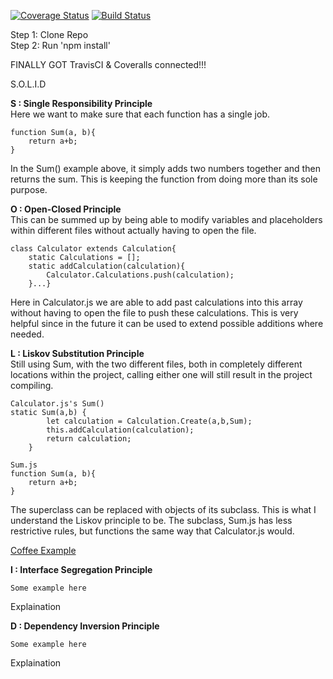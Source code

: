 [![Coverage Status](https://coveralls.io/repos/github/db488/IS219-Calculator/badge.svg)](https://coveralls.io/github/db488/IS219-Calculator)
[![Build Status](https://travis-ci.com/db488/IS219-Calculator.svg?branch=master)](https://travis-ci.com/db488/IS219-Calculator)

Step 1: Clone Repo\
Step 2: Run 'npm install'


FINALLY GOT TravisCI & Coveralls connected!!!

S.O.L.I.D

<b>S : Single Responsibility Principle</b><br>
Here we want to make sure that each function has a single job.  
```
function Sum(a, b){
    return a+b;
}
```
In the Sum() example above, it simply adds two numbers together and then returns the sum.  This is keeping the function from doing more than its sole purpose. 

<b>O : Open-Closed Principle</b><br>
This can be summed up by being able to modify variables and placeholders within different files without actually having to open the file.
```
class Calculator extends Calculation{
    static Calculations = [];
    static addCalculation(calculation){
        Calculator.Calculations.push(calculation);
    }...}
```
Here in Calculator.js we are able to add past calculations into this array without having to open the file to push these calculations.  This is very helpful since in the future it can be used to extend possible additions where needed.

<b>L : Liskov Substitution Principle</b><br>
Still using Sum, with the two different files, both in completely different locations within the project, calling either one will still result in the project compiling.
```
Calculator.js's Sum()
static Sum(a,b) {
        let calculation = Calculation.Create(a,b,Sum);
        this.addCalculation(calculation);
        return calculation;
    }
```
```
Sum.js
function Sum(a, b){
    return a+b;
}
```
The superclass can be replaced with objects of its subclass. This is what I understand the Liskov principle to be.  The subclass, Sum.js has less restrictive rules, but functions the same way that Calculator.js would.   

[Coffee Example](https://stackify.com/solid-design-liskov-substitution-principle/)

<b>I : Interface Segregation Principle</b><br>
```
Some example here
```
Explaination

<b>D : Dependency Inversion Principle</b><br>
```
Some example here
```
Explaination

